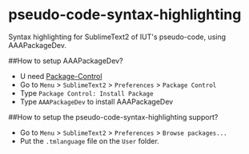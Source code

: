 pseudo-code-syntax-highlighting
===============================

Syntax highlighting for SublimeText2 of IUT's pseudo-code, using AAAPackageDev.

##How to setup AAAPackageDev?
* U need [Package-Control](https://sublime.wbond.net/installation#st2)
* Go to `Menu` > `SublimeText2` > `Preferences` > `Package Control`
* Type `Package Control: Install Package`
* Type `AAAPackageDev` to install AAAPackageDev

##How to setup the pseudo-code-syntax-highlighting support?
* Go to `Menu` > `SublimeText2` > `Preferences` > `Browse packages...`
* Put the `.tmlanguage` file on the `User` folder.
